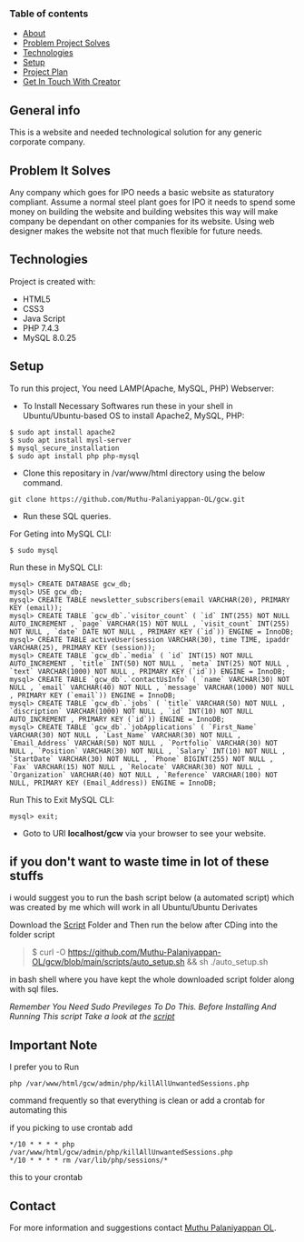 ### Table of contents
* [About](#general-info)
* [Problem Project Solves](#problem-it-solves)
* [Technologies](#technologies)
* [Setup](#setup)
* [Project Plan](#project-plan)
* [Get In Touch With Creator](#contact)

## General info
This is a website and needed technological solution for any generic corporate company.

## Problem It Solves
Any company which goes for IPO needs a basic website as staturatory compliant.
Assume a normal steel plant goes for IPO it needs to spend some money on building the website and building websites this way will make company be dependant on other companies for its website.
Using web designer makes the website not that much flexible for future needs.
 
## Technologies
Project is created with:
* HTML5
* CSS3
* Java Script
* PHP 7.4.3
* MySQL 8.0.25
	
## Setup
To run this project, You need LAMP(Apache, MySQL, PHP) Webserver:

 - To Install Necessary Softwares run these in your shell in Ubuntu/Ubuntu-based OS to install Apache2, MySQL, PHP:

 ```
 $ sudo apt install apache2
 $ sudo apt install mysl-server
 $ mysql_secure_installation
 $ sudo apt install php php-mysql
 ```
 
 - Clone this repositary in /var/www/html directory using the below command.
 
 ```
 git clone https://github.com/Muthu-Palaniyappan-OL/gcw.git
 ```
 
 - Run these SQL queries.

 For Geting into MySQL CLI:

 ```
 $ sudo mysql
 ```
 Run these in MySQL CLI:

 ```
 mysql> CREATE DATABASE gcw_db;
 mysql> USE gcw_db;
 mysql> CREATE TABLE newsletter_subscribers(email VARCHAR(20), PRIMARY KEY (email));
 mysql> CREATE TABLE `gcw_db`.`visitor_count` ( `id` INT(255) NOT NULL AUTO_INCREMENT , `page` VARCHAR(15) NOT NULL , `visit_count` INT(255) NOT NULL , `date` DATE NOT NULL , PRIMARY KEY (`id`)) ENGINE = InnoDB;
 mysql> CREATE TABLE activeUser(session VARCHAR(30), time TIME, ipaddr VARCHAR(25), PRIMARY KEY (session));
 mysql> CREATE TABLE `gcw_db`.`media` ( `id` INT(15) NOT NULL AUTO_INCREMENT , `title` INT(50) NOT NULL , `meta` INT(25) NOT NULL , `text` VARCHAR(1000) NOT NULL , PRIMARY KEY (`id`)) ENGINE = InnoDB;
 mysql> CREATE TABLE `gcw_db`.`contactUsInfo` ( `name` VARCHAR(30) NOT NULL , `email` VARCHAR(40) NOT NULL , `message` VARCHAR(1000) NOT NULL , PRIMARY KEY (`email`)) ENGINE = InnoDB;
 mysql> CREATE TABLE `gcw_db`.`jobs` ( `title` VARCHAR(50) NOT NULL , `discription` VARCHAR(1000) NOT NULL , `id` INT(10) NOT NULL AUTO_INCREMENT , PRIMARY KEY (`id`)) ENGINE = InnoDB;
 mysql> CREATE TABLE `gcw_db`.`jobApplications` ( `First_Name` VARCHAR(30) NOT NULL , `Last_Name` VARCHAR(30) NOT NULL , `Email_Address` VARCHAR(50) NOT NULL , `Portfolio` VARCHAR(30) NOT NULL , `Position` VARCHAR(30) NOT NULL , `Salary` INT(10) NOT NULL , `StartDate` VARCHAR(30) NOT NULL , `Phone` BIGINT(255) NOT NULL , `Fax` VARCHAR(15) NOT NULL , `Relocate` VARCHAR(30) NOT NULL , `Organization` VARCHAR(40) NOT NULL , `Reference` VARCHAR(100) NOT NULL, PRIMARY KEY (Email_Address)) ENGINE = InnoDB;
 ```
 Run This to Exit MySQL CLI:
 
 ```
 mysql> exit;
 ```

 - Goto to URl **localhost/gcw** via your browser to see your website.


 ## if you don't want to waste time in lot of these stuffs
 i would suggest you to run the bash script below (a automated script) which was created by me which will work in all Ubuntu/Ubuntu Derivates

 Download the [Script](scripts/) Folder and Then run the below after CDing into the folder script

 > $ curl -O https://github.com/Muthu-Palaniyappan-OL/gcw/blob/main/scripts/auto_setup.sh && sh ./auto_setup.sh

 in bash shell where you have kept the whole downloaded script folder along with sql files.

 *Remember You Need Sudo Previleges To Do This. Before Installing And Running This script Take a look at the [script](scripts/auto_setup.sh)*

 ## Important Note
 I prefer you to Run 
 ```
 php /var/www/html/gcw/admin/php/killAllUnwantedSessions.php
 ```
 command frequently so that everything is clean or add a crontab for automating this

 if you picking to use crontab add
 ```
 */10 * * * * php /var/www/html/gcw/admin/php/killAllUnwantedSessions.php
 */10 * * * * rm /var/lib/php/sessions/*
 ```
 this to your crontab
 
## Contact
 
 For more information and suggestions contact [Muthu Palaniyappan OL](mailto:muthu892542@gmail.com).
